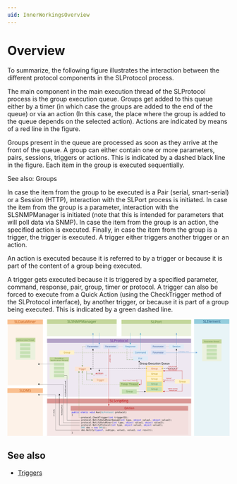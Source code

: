 ```yaml
---
uid: InnerWorkingsOverview
---
```


# Overview

To summarize, the following figure illustrates the interaction between the different protocol components in the SLProtocol process.

The main component in the main execution thread of the SLProtocol process is the group execution queue. Groups get added to this queue either by a timer (in which case the groups are added to the end of the queue) or via an action (In this case, the place where the group is added to the queue depends on the selected action). Actions are indicated by means of a red line in the figure.

Groups present in the queue are processed as soon as they arrive at the front of the queue. A group can either contain one or more parameters, pairs, sessions, triggers or actions. This is indicated by a dashed black line in the figure. Each item in the group is executed sequentially.

See also: Groups

In case the item from the group to be executed is a Pair (serial, smart-serial) or a Session (HTTP), interaction with the SLPort process is initiated. In case the item from the group is a parameter, interaction with the SLSNMPManager is initiated (note that this is intended for parameters that will poll data via SNMP). In case the item from the group is an action, the specified action is executed. Finally, in case the item from the group is a trigger, the trigger is executed. A trigger either triggers another trigger or an action.

An action is executed because it is referred to by a trigger or because it is part of the content of a group being executed.

A trigger gets executed because it is triggered by a specified parameter, command, response, pair, group, timer or protocol. A trigger can also be forced to execute from a Quick Action (using the CheckTrigger method of the SLProtocol interface), by another trigger, or because it is part of a group being executed. This is indicated by a green dashed line.

![alt text](../../images/Protocol_Explained_-_Overview_Interprocess_Communication.svg "Protocol execution inner workings overview")

## See also

- [Triggers](xref:LogicTriggers)
